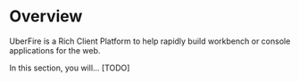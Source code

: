 # Overview
UberFire is a Rich Client Platform to help rapidly build workbench or console applications for the web.

In this section, you will... [TODO]

